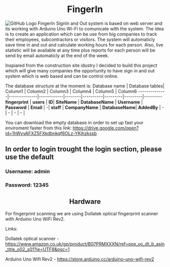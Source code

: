 <h1 align="center">FingerIn</h1

![GitHub Logo](https://cdn.dribbble.com/users/80284/screenshots/3134610/fingerprint-icon.png) 
FingerIn SignIn and Out system is based on web server and its working with Arduino Uno Wi-Fi to comunicate with the system. 
The idea is to create an application which can be use from big companies to track their employees, subcontractors or visitors. 
The system will automaticly save time in and out and calculate working hours for each person. Also, live statistic will be 
available at any time plus reports for each person will be send by email automaticly at the end of the week. 

Inspiared from the construction site idustry I decided to build this project which will give many companies the opportunity to have
sign in and out system which is web based and can be control online. 

The database structure at the moment is: 
Database name | Database tables| Column1 | Column2 | Column3 | Column4 | Column5 | Column6
--------------|--------------|------------|--------|----------|---------|---------|---------
**fingerprint** | **users** | **ID**| **SiteName** | **DatabaseName** | **Username** | **Password** | **Email** |
-| **staff** | **CompanyName** | **DatabaseName**| **AddedBy** | - | - | - | - |

You can download the empty database in order to set up fast your enviroment faster from this link:
https://drive.google.com/open?id=1hWvvAFXZ5FXkdbnkqf6OLz-YKjhzkssb

<h2>In order to login trought the login section, please use the default</h2> 
<h3>Username: admin</h3>
<h3>Password: 12345</h3>

<h2 align="center">Hardware</h2>
For fingerprint scanning we are using Dollatek optical fingerprint scanner with Arduino Uno WiFi Rev2. 

Links: 

Dollatek optical scanner - https://www.amazon.co.uk/gp/product/B07PRMXXXN/ref=ppx_yo_dt_b_asin_title_o02_s01?ie=UTF8&psc=1

Arduino Uno Wifi Rev2 - https://store.arduino.cc/arduino-uno-wifi-rev2
